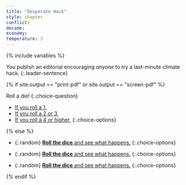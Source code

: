 ```yaml
---
title: "Desperate Hack"
style: chapter
conflict: 
decade: 
economy: 
temperature: 3
---
```


{% include variables %}

You publish an editorial encouraging *anyone* to try a last-minute climate hack.
{:.leader-sentence}

{% if site.output == "print-pdf" or site.output == "screen-pdf" %}

Roll a die!
{:.choice-question}

- [If you roll a 1,](chapter_geo-engineering-fail.html)
- [If you roll a 2 or 3,](chapter_rogue-climate-hackers.html)
- [If you roll a 4 or higher,](chapter_small-scale-wars.html)
{:.choice-options}

{% else %}

<div data-js-var="js-rand-geoengineering1-low" markdown="1" class="hidden">

- {:.random} [**Roll the dice** and see what happens.](chapter_geo-engineering-fail.html)
{:.choice-options}

</div>

<div data-js-var="js-rand-geoengineering1-med" markdown="1" class="hidden">

- {:.random} [**Roll the dice** and see what happens.](chapter_rogue-climate-hackers.html)
{:.choice-options}

</div>

<div data-js-var="js-rand-geoengineering1-high" markdown="1" class="hidden">

- {:.random} [**Roll the dice** and see what happens.](chapter_small-scale-wars.html)
{:.choice-options}

</div>

{% endif %}
